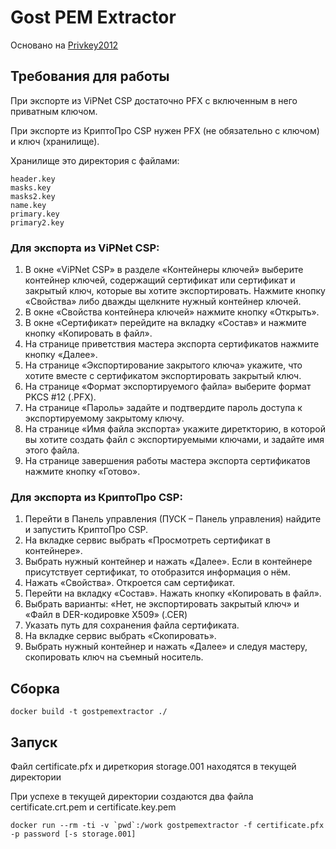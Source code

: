# Gost PEM Extractor

Основано на [Privkey2012](https://github.com/iliadmitriev/privkey2012)

## Требования для работы

При экспорте из ViPNet CSP достаточно PFX с включенным в него приватным ключом.

При экспорте из КриптоПро CSP нужен PFX (не обязательно с ключом) и ключ (хранилище).

Хранилище это директория с файлами:
```
header.key
masks.key
masks2.key
name.key
primary.key
primary2.key
```

### Для экспорта из ViPNet CSP:
1. В окне «ViPNet CSP» в разделе «Контейнеры ключей» выберите контейнер ключей, содержащий сертификат или сертификат и закрытый ключ, которые вы хотите экспортировать. Нажмите кнопку «Свойства» либо дважды щелкните нужный контейнер ключей.
2. В окне «Свойства контейнера ключей» нажмите кнопку «Открыть».
3. В окне «Сертификат» перейдите на вкладку «Состав» и нажмите кнопку «Копировать в файл».
4. На странице приветствия мастера экспорта сертификатов нажмите кнопку «Далее».
5. На странице «Экспортирование закрытого ключа» укажите, что хотите вместе с сертификатом экспортировать закрытый ключ.
6. На странице «Формат экспортируемого файла» выберите формат PKCS #12 (.PFX).
7. На странице «Пароль» задайте и подтвердите пароль доступа к экспортируемому закрытому ключу.
8. На странице «Имя файла экспорта» укажите диреткторию, в которой вы хотите создать файл с экспортируемыми ключами, и задайте имя этого файла.
9. На странице завершения работы мастера экспорта сертификатов нажмите кнопку «Готово».

### Для экспорта из КриптоПро CSP:
1. Перейти в Панель управления (ПУСК – Панель управления) найдите и запустить КриптоПро CSP.
2. На вкладке сервис выбрать «Просмотреть сертификат в контейнере».
3. Выбрать нужный контейнер и нажать «Далее». Если в контейнере присутствует сертификат, то отобразится информация о нём.
4. Нажать «Свойства». Откроется сам сертификат.
5. Перейти на вкладку «Состав». Нажать кнопку «Копировать в файл».
6. Выбрать варианты: «Нет, не экспортировать закрытый ключ» и «Файл в DER-кодировке X509» (.CER)
7. Указать путь для сохранения файла сертификата.
8. На вкладке сервис выбрать «Скопировать».
9. Выбрать нужный контейнер и нажать «Далее» и следуя мастеру, скопировать ключ на съемный носитель.

## Сборка

```
docker build -t gostpemextractor ./
```

## Запуск

Файл certificate.pfx и диреткория storage.001 находятся в текущей директории

При успехе в текущей директории создаются два файла certificate.crt.pem и certificate.key.pem
```
docker run --rm -ti -v `pwd`:/work gostpemextractor -f certificate.pfx -p password [-s storage.001]
```


